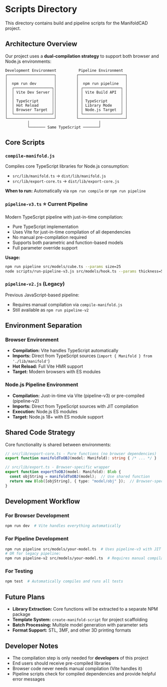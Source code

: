 # Scripts Directory

This directory contains build and pipeline scripts for the ManifoldCAD project.

## Architecture Overview

Our project uses a **dual-compilation strategy** to support both browser and Node.js environments:

```
Development Environment          Pipeline Environment
┌─────────────────────┐         ┌─────────────────────┐
│                     │         │                     │
│  npm run dev        │         │  npm run pipeline   │
│  ┌─────────────────┐│         │ ┌─────────────────┐ │
│  │ Vite Dev Server ││         │ │ Vite Build API  │ │
│  │                 ││         │ │                 │ │
│  │ TypeScript      ││         │ │ TypeScript      │ │
│  │ Hot Reload      ││         │ │ Library Mode    │ │
│  │ Browser Target  ││         │ │ Node.js Target  │ │
│  └─────────────────┘│         │ └─────────────────┘ │
└─────────────────────┘         └─────────────────────┘
          │                               │
          └─────── Same TypeScript ───────┘
```

## Core Scripts

### `compile-manifold.js`
Compiles core TypeScript libraries for Node.js consumption:
- `src/lib/manifold.ts` → `dist/lib/manifold.js`
- `src/lib/export-core.ts` → `dist/lib/export-core.js`

**When to run:** Automatically via `npm run compile` or `npm run pipeline`

### `pipeline-v3.ts` ⭐ **Current Pipeline**
Modern TypeScript pipeline with just-in-time compilation:
- Pure TypeScript implementation
- Uses Vite for just-in-time compilation of all dependencies
- No manual pre-compilation required
- Supports both parametric and function-based models
- Full parameter override support

**Usage:**
```bash
npm run pipeline src/models/cube.ts --params size=25
node scripts/run-pipeline-v3.js src/models/hook.ts --params thickness=5,width=20
```

### `pipeline-v2.js` (Legacy)
Previous JavaScript-based pipeline:
- Requires manual compilation via `compile-manifold.js`
- Still available as `npm run pipeline-v2`

## Environment Separation

### Browser Environment
- **Compilation:** Vite handles TypeScript automatically
- **Imports:** Direct from TypeScript sources (`import { Manifold } from './lib/manifold'`)
- **Hot Reload:** Full Vite HMR support
- **Target:** Modern browsers with ES modules

### Node.js Pipeline Environment
- **Compilation:** Just-in-time via Vite (pipeline-v3) or pre-compiled (pipeline-v2)
- **Imports:** Direct from TypeScript sources with JIT compilation
- **Execution:** Node.js ES modules
- **Target:** Node.js 18+ with ES module support

## Shared Code Strategy

Core functionality is shared between environments:

```typescript
// src/lib/export-core.ts - Pure functions (no browser dependencies)
export function manifoldToOBJ(model: Manifold): string { /* ... */ }

// src/lib/export.ts - Browser-specific wrapper
export function exportToOBJ(model: Manifold): Blob {
  const objString = manifoldToOBJ(model);  // Use shared function
  return new Blob([objString], { type: "model/obj" });  // Browser-specific
}
```

## Development Workflow

### For Browser Development
```bash
npm run dev  # Vite handles everything automatically
```

### For Pipeline Development
```bash
npm run pipeline src/models/your-model.ts  # Uses pipeline-v3 with JIT compilation
# OR for legacy pipeline:
npm run pipeline-v2 src/models/your-model.ts  # Requires manual compilation
```

### For Testing
```bash
npm test  # Automatically compiles and runs all tests
```

## Future Plans

- **Library Extraction:** Core functions will be extracted to a separate NPM package
- **Template System:** `create-manifold-script` for project scaffolding
- **Batch Processing:** Multiple model generation with parameter sets
- **Format Support:** STL, 3MF, and other 3D printing formats

## Developer Notes

- The compilation step is only needed for **developers** of this project
- End users should receive pre-compiled libraries
- Browser code never needs manual compilation (Vite handles it)
- Pipeline scripts check for compiled dependencies and provide helpful error messages
